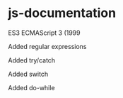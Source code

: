 # js-documentation

ES3	ECMAScript 3 (1999

  Added regular expressions
  
  Added try/catch
  
  Added switch
  
  Added do-while
